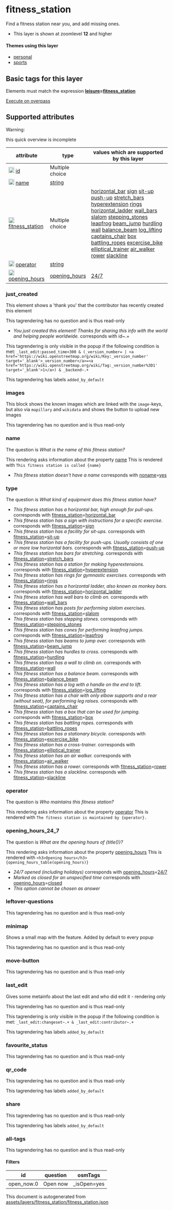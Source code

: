 [//]: # (WARNING: this file is automatically generated. Please find the sources at the bottom and edit those sources)

 fitness_station 
=================





Find a fitness station near you, and add missing ones.






  - This layer is shown at zoomlevel **12** and higher




#### Themes using this layer 





  - [personal](https://mapcomplete.org/personal)
  - [sports](https://mapcomplete.org/sports)




 Basic tags for this layer 
---------------------------



Elements must match the expression **<a href='https://wiki.openstreetmap.org/wiki/Key:leisure' target='_blank'>leisure</a>=<a href='https://wiki.openstreetmap.org/wiki/Tag:leisure%3Dfitness_station' target='_blank'>fitness_station</a>**

[Execute on overpass](http://overpass-turbo.eu/?Q=%5Bout%3Ajson%5D%5Btimeout%3A90%5D%3B%28%20%20%20%20nwr%5B%22leisure%22%3D%22fitness_station%22%5D%28%7B%7Bbbox%7D%7D%29%3B%0A%29%3Bout%20body%3B%3E%3Bout%20skel%20qt%3B)



 Supported attributes 
----------------------



Warning: 

this quick overview is incomplete



attribute | type | values which are supported by this layer
----------- | ------ | ------------------------------------------
[<img src='https://mapcomplete.org/assets/svg/statistics.svg' height='18px'>](https://taginfo.openstreetmap.org/keys/id#values) [id](https://wiki.openstreetmap.org/wiki/Key:id) | Multiple choice | 
[<img src='https://mapcomplete.org/assets/svg/statistics.svg' height='18px'>](https://taginfo.openstreetmap.org/keys/name#values) [name](https://wiki.openstreetmap.org/wiki/Key:name) | [string](../SpecialInputElements.md#string) | 
[<img src='https://mapcomplete.org/assets/svg/statistics.svg' height='18px'>](https://taginfo.openstreetmap.org/keys/fitness_station#values) [fitness_station](https://wiki.openstreetmap.org/wiki/Key:fitness_station) | Multiple choice | [horizontal_bar](https://wiki.openstreetmap.org/wiki/Tag:fitness_station%3Dhorizontal_bar) [sign](https://wiki.openstreetmap.org/wiki/Tag:fitness_station%3Dsign) [sit-up](https://wiki.openstreetmap.org/wiki/Tag:fitness_station%3Dsit-up) [push-up](https://wiki.openstreetmap.org/wiki/Tag:fitness_station%3Dpush-up) [stretch_bars](https://wiki.openstreetmap.org/wiki/Tag:fitness_station%3Dstretch_bars) [hyperextension](https://wiki.openstreetmap.org/wiki/Tag:fitness_station%3Dhyperextension) [rings](https://wiki.openstreetmap.org/wiki/Tag:fitness_station%3Drings) [horizontal_ladder](https://wiki.openstreetmap.org/wiki/Tag:fitness_station%3Dhorizontal_ladder) [wall_bars](https://wiki.openstreetmap.org/wiki/Tag:fitness_station%3Dwall_bars) [slalom](https://wiki.openstreetmap.org/wiki/Tag:fitness_station%3Dslalom) [stepping_stones](https://wiki.openstreetmap.org/wiki/Tag:fitness_station%3Dstepping_stones) [leapfrog](https://wiki.openstreetmap.org/wiki/Tag:fitness_station%3Dleapfrog) [beam_jump](https://wiki.openstreetmap.org/wiki/Tag:fitness_station%3Dbeam_jump) [hurdling](https://wiki.openstreetmap.org/wiki/Tag:fitness_station%3Dhurdling) [wall](https://wiki.openstreetmap.org/wiki/Tag:fitness_station%3Dwall) [balance_beam](https://wiki.openstreetmap.org/wiki/Tag:fitness_station%3Dbalance_beam) [log_lifting](https://wiki.openstreetmap.org/wiki/Tag:fitness_station%3Dlog_lifting) [captains_chair](https://wiki.openstreetmap.org/wiki/Tag:fitness_station%3Dcaptains_chair) [box](https://wiki.openstreetmap.org/wiki/Tag:fitness_station%3Dbox) [battling_ropes](https://wiki.openstreetmap.org/wiki/Tag:fitness_station%3Dbattling_ropes) [excercise_bike](https://wiki.openstreetmap.org/wiki/Tag:fitness_station%3Dexcercise_bike) [elliptical_trainer](https://wiki.openstreetmap.org/wiki/Tag:fitness_station%3Delliptical_trainer) [air_walker](https://wiki.openstreetmap.org/wiki/Tag:fitness_station%3Dair_walker) [rower](https://wiki.openstreetmap.org/wiki/Tag:fitness_station%3Drower) [slackline](https://wiki.openstreetmap.org/wiki/Tag:fitness_station%3Dslackline)
[<img src='https://mapcomplete.org/assets/svg/statistics.svg' height='18px'>](https://taginfo.openstreetmap.org/keys/operator#values) [operator](https://wiki.openstreetmap.org/wiki/Key:operator) | [string](../SpecialInputElements.md#string) | 
[<img src='https://mapcomplete.org/assets/svg/statistics.svg' height='18px'>](https://taginfo.openstreetmap.org/keys/opening_hours#values) [opening_hours](https://wiki.openstreetmap.org/wiki/Key:opening_hours) | [opening_hours](../SpecialInputElements.md#opening_hours) | [24/7](https://wiki.openstreetmap.org/wiki/Tag:opening_hours%3D24/7)




### just_created 



This element shows a 'thank you' that the contributor has recently created this element

This tagrendering has no question and is thus read-only





  - *You just created this element! Thanks for sharing this info with the world and helping people worldwide.*  corresponds with  id~.+


This tagrendering is only visible in the popup if the following condition is met: `_last_edit:passed_time<300 & (_version_number= | <a href='https://wiki.openstreetmap.org/wiki/Key:_version_number' target='_blank'>_version_number</a>=<a href='https://wiki.openstreetmap.org/wiki/Tag:_version_number%3D1' target='_blank'>1</a>) & _backend~.+`

This tagrendering has labels  `added_by_default`



### images 



This block shows the known images which are linked with the `image`-keys, but also via `mapillary` and `wikidata` and shows the button to upload new images

This tagrendering has no question and is thus read-only





### name 



The question is  *What is the name of this fitness station?*

This rendering asks information about the property  [name](https://wiki.openstreetmap.org/wiki/Key:name) This is rendered with  `This fitness station is called {name}`



  - *This fitness station doesn't have a name*  corresponds with  <a href='https://wiki.openstreetmap.org/wiki/Key:noname' target='_blank'>noname</a>=<a href='https://wiki.openstreetmap.org/wiki/Tag:noname%3Dyes' target='_blank'>yes</a>




### type 



The question is  *What kind of equipment does this fitness station have?*





  - *This fitness station has a horizontal bar, high enough for pull-ups.*  corresponds with  <a href='https://wiki.openstreetmap.org/wiki/Key:fitness_station' target='_blank'>fitness_station</a>=<a href='https://wiki.openstreetmap.org/wiki/Tag:fitness_station%3Dhorizontal_bar' target='_blank'>horizontal_bar</a>
  - *This fitness station has a sign with instructions for a specific exercise.*  corresponds with  <a href='https://wiki.openstreetmap.org/wiki/Key:fitness_station' target='_blank'>fitness_station</a>=<a href='https://wiki.openstreetmap.org/wiki/Tag:fitness_station%3Dsign' target='_blank'>sign</a>
  - *This fitness station has a facility for sit-ups.*  corresponds with  <a href='https://wiki.openstreetmap.org/wiki/Key:fitness_station' target='_blank'>fitness_station</a>=<a href='https://wiki.openstreetmap.org/wiki/Tag:fitness_station%3Dsit-up' target='_blank'>sit-up</a>
  - *This fitness station has a facility for push-ups. Usually consists of one or more low horizontal bars.*  corresponds with  <a href='https://wiki.openstreetmap.org/wiki/Key:fitness_station' target='_blank'>fitness_station</a>=<a href='https://wiki.openstreetmap.org/wiki/Tag:fitness_station%3Dpush-up' target='_blank'>push-up</a>
  - *This fitness station has bars for stretching.*  corresponds with  <a href='https://wiki.openstreetmap.org/wiki/Key:fitness_station' target='_blank'>fitness_station</a>=<a href='https://wiki.openstreetmap.org/wiki/Tag:fitness_station%3Dstretch_bars' target='_blank'>stretch_bars</a>
  - *This fitness station has a station for making hyperextensions.*  corresponds with  <a href='https://wiki.openstreetmap.org/wiki/Key:fitness_station' target='_blank'>fitness_station</a>=<a href='https://wiki.openstreetmap.org/wiki/Tag:fitness_station%3Dhyperextension' target='_blank'>hyperextension</a>
  - *This fitness station has rings for gymnastic exercises.*  corresponds with  <a href='https://wiki.openstreetmap.org/wiki/Key:fitness_station' target='_blank'>fitness_station</a>=<a href='https://wiki.openstreetmap.org/wiki/Tag:fitness_station%3Drings' target='_blank'>rings</a>
  - *This fitness station has a horizontal ladder, also known as monkey bars.*  corresponds with  <a href='https://wiki.openstreetmap.org/wiki/Key:fitness_station' target='_blank'>fitness_station</a>=<a href='https://wiki.openstreetmap.org/wiki/Tag:fitness_station%3Dhorizontal_ladder' target='_blank'>horizontal_ladder</a>
  - *This fitness station has wall bars to climb on.*  corresponds with  <a href='https://wiki.openstreetmap.org/wiki/Key:fitness_station' target='_blank'>fitness_station</a>=<a href='https://wiki.openstreetmap.org/wiki/Tag:fitness_station%3Dwall_bars' target='_blank'>wall_bars</a>
  - *This fitness station has posts for performing slalom exercises.*  corresponds with  <a href='https://wiki.openstreetmap.org/wiki/Key:fitness_station' target='_blank'>fitness_station</a>=<a href='https://wiki.openstreetmap.org/wiki/Tag:fitness_station%3Dslalom' target='_blank'>slalom</a>
  - *This fitness station has stepping stones.*  corresponds with  <a href='https://wiki.openstreetmap.org/wiki/Key:fitness_station' target='_blank'>fitness_station</a>=<a href='https://wiki.openstreetmap.org/wiki/Tag:fitness_station%3Dstepping_stones' target='_blank'>stepping_stones</a>
  - *This fitness station has cones for performing leapfrog jumps.*  corresponds with  <a href='https://wiki.openstreetmap.org/wiki/Key:fitness_station' target='_blank'>fitness_station</a>=<a href='https://wiki.openstreetmap.org/wiki/Tag:fitness_station%3Dleapfrog' target='_blank'>leapfrog</a>
  - *This fitness station has beams to jump over.*  corresponds with  <a href='https://wiki.openstreetmap.org/wiki/Key:fitness_station' target='_blank'>fitness_station</a>=<a href='https://wiki.openstreetmap.org/wiki/Tag:fitness_station%3Dbeam_jump' target='_blank'>beam_jump</a>
  - *This fitness station has hurdles to cross.*  corresponds with  <a href='https://wiki.openstreetmap.org/wiki/Key:fitness_station' target='_blank'>fitness_station</a>=<a href='https://wiki.openstreetmap.org/wiki/Tag:fitness_station%3Dhurdling' target='_blank'>hurdling</a>
  - *This fitness station has a wall to climb on.*  corresponds with  <a href='https://wiki.openstreetmap.org/wiki/Key:fitness_station' target='_blank'>fitness_station</a>=<a href='https://wiki.openstreetmap.org/wiki/Tag:fitness_station%3Dwall' target='_blank'>wall</a>
  - *This fitness station has a balance beam.*  corresponds with  <a href='https://wiki.openstreetmap.org/wiki/Key:fitness_station' target='_blank'>fitness_station</a>=<a href='https://wiki.openstreetmap.org/wiki/Tag:fitness_station%3Dbalance_beam' target='_blank'>balance_beam</a>
  - *This fitness station has a log with a handle on the end to lift.*  corresponds with  <a href='https://wiki.openstreetmap.org/wiki/Key:fitness_station' target='_blank'>fitness_station</a>=<a href='https://wiki.openstreetmap.org/wiki/Tag:fitness_station%3Dlog_lifting' target='_blank'>log_lifting</a>
  - *This fitness station has a chair with only elbow supports and a rear (without seat), for performing leg raises.*  corresponds with  <a href='https://wiki.openstreetmap.org/wiki/Key:fitness_station' target='_blank'>fitness_station</a>=<a href='https://wiki.openstreetmap.org/wiki/Tag:fitness_station%3Dcaptains_chair' target='_blank'>captains_chair</a>
  - *This fitness station has a box that can be used for jumping.*  corresponds with  <a href='https://wiki.openstreetmap.org/wiki/Key:fitness_station' target='_blank'>fitness_station</a>=<a href='https://wiki.openstreetmap.org/wiki/Tag:fitness_station%3Dbox' target='_blank'>box</a>
  - *This fitness station has battling ropes.*  corresponds with  <a href='https://wiki.openstreetmap.org/wiki/Key:fitness_station' target='_blank'>fitness_station</a>=<a href='https://wiki.openstreetmap.org/wiki/Tag:fitness_station%3Dbattling_ropes' target='_blank'>battling_ropes</a>
  - *This fitness station has a stationary bicycle.*  corresponds with  <a href='https://wiki.openstreetmap.org/wiki/Key:fitness_station' target='_blank'>fitness_station</a>=<a href='https://wiki.openstreetmap.org/wiki/Tag:fitness_station%3Dexcercise_bike' target='_blank'>excercise_bike</a>
  - *This fitness station has a cross-trainer.*  corresponds with  <a href='https://wiki.openstreetmap.org/wiki/Key:fitness_station' target='_blank'>fitness_station</a>=<a href='https://wiki.openstreetmap.org/wiki/Tag:fitness_station%3Delliptical_trainer' target='_blank'>elliptical_trainer</a>
  - *This fitness station has an air walker.*  corresponds with  <a href='https://wiki.openstreetmap.org/wiki/Key:fitness_station' target='_blank'>fitness_station</a>=<a href='https://wiki.openstreetmap.org/wiki/Tag:fitness_station%3Dair_walker' target='_blank'>air_walker</a>
  - *This fitness station has a rower.*  corresponds with  <a href='https://wiki.openstreetmap.org/wiki/Key:fitness_station' target='_blank'>fitness_station</a>=<a href='https://wiki.openstreetmap.org/wiki/Tag:fitness_station%3Drower' target='_blank'>rower</a>
  - *This fitness station has a slackline.*  corresponds with  <a href='https://wiki.openstreetmap.org/wiki/Key:fitness_station' target='_blank'>fitness_station</a>=<a href='https://wiki.openstreetmap.org/wiki/Tag:fitness_station%3Dslackline' target='_blank'>slackline</a>




### operator 



The question is  *Who maintains this fitness station?*

This rendering asks information about the property  [operator](https://wiki.openstreetmap.org/wiki/Key:operator) This is rendered with  `The fitness station is maintained by {operator}.`



### opening_hours_24_7 



The question is  *What are the opening hours of {title()}?*

This rendering asks information about the property  [opening_hours](https://wiki.openstreetmap.org/wiki/Key:opening_hours) This is rendered with  `<h3>Opening hours</h3>{opening_hours_table(opening_hours)}`



  - *24/7 opened (including holidays)*  corresponds with  <a href='https://wiki.openstreetmap.org/wiki/Key:opening_hours' target='_blank'>opening_hours</a>=<a href='https://wiki.openstreetmap.org/wiki/Tag:opening_hours%3D24/7' target='_blank'>24/7</a>
  - *Marked as closed for an unspecified time*  corresponds with  <a href='https://wiki.openstreetmap.org/wiki/Key:opening_hours' target='_blank'>opening_hours</a>=<a href='https://wiki.openstreetmap.org/wiki/Tag:opening_hours%3Dclosed' target='_blank'>closed</a>
  - _This option cannot be chosen as answer_




### leftover-questions 



This tagrendering has no question and is thus read-only





### minimap 



Shows a small map with the feature. Added by default to every popup

This tagrendering has no question and is thus read-only





### move-button 



This tagrendering has no question and is thus read-only





### last_edit 



Gives some metainfo about the last edit and who did edit it - rendering only

This tagrendering has no question and is thus read-only



This tagrendering is only visible in the popup if the following condition is met: `_last_edit:changeset~.+ & _last_edit:contributor~.+`

This tagrendering has labels  `added_by_default`



### favourite_status 



This tagrendering has no question and is thus read-only





### qr_code 



This tagrendering has no question and is thus read-only



This tagrendering has labels  `added_by_default`



### share 



This tagrendering has no question and is thus read-only



This tagrendering has labels  `added_by_default`



### all-tags 



This tagrendering has no question and is thus read-only





#### Filters 





id | question | osmTags
---- | ---------- | ---------
open_now.0 | Open now | _isOpen=yes
 

This document is autogenerated from [assets/layers/fitness_station/fitness_station.json](https://github.com/pietervdvn/MapComplete/blob/develop/assets/layers/fitness_station/fitness_station.json)
